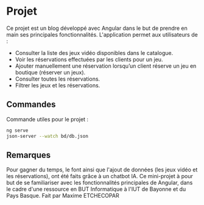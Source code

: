 # Projet

Ce projet est un blog développé avec Angular dans le but de prendre en main ses principales fonctionnalités. L'application permet aux utilisateurs de :
  - Consulter la liste des jeux vidéo disponibles dans le catalogue.
  - Voir les réservations effectuées par les clients pour un jeu.
  - Ajouter manuellement une réservation lorsqu’un client réserve un jeu en boutique (réserver un jeux).
  - Consulter toutes les réservations.
  - Filtrer les jeux et les réservations.

## Commandes

Commande utiles pour le projet :
```bash
ng serve
json-server --watch bd/db.json
```

## Remarques

Pour gagner du temps, le font ainsi que l'ajout de données (les jeux vidéo et les réservations), ont été faits grâce à un chatbot IA.
Ce mini-projet à pour but de se familiariser avec les fonctionnalités principales de Angular, dans le cadre d'une ressource en BUT Informatique à l'IUT de Bayonne et du Pays Basque.
Fait par Maxime ETCHECOPAR
